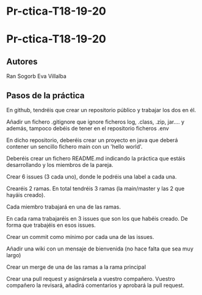 # Pr-ctica-T18-19-20

# Pr-ctica-T18-19-20

## Autores
Ran Sogorb
Eva Villalba

## Pasos de la práctica
En github, tendréis que crear un repositorio público y trabajar los dos en él.

Añadir un fichero .gitignore que ignore ficheros log, .class, .zip, jar.... y además, tampoco debéis de tener en el repositorio ficheros .env

En dicho repositorio, deberéis crear un proyecto en java que deberá contener un sencillo fichero main con un 'hello world'.

Deberéis crear un fichero README.md  indicando la práctica que estáis desarrollando y los miembros de la pareja.

Crear 6 issues (3 cada uno), donde le podréis una label a cada una.

Crearéis 2 ramas. En total tendréis 3 ramas (la main/master y las 2 que hayáis creado).

Cada  miembro  trabajará en una de las ramas.

En cada rama trabajaréis en 3 issues que son los que habéis creado. De forma que trabajéis en esos issues.

Crear un commit como mínimo por cada una de las issues.

Añadir una wiki con un mensaje de bienvenida (no hace falta que sea muy largo)

Crear un merge de una de las ramas a la rama principal

Crear una pull request y asignársela a vuestro compañero. Vuestro compañero la revisará, añadirá comentarios y aprobará la pull request.
